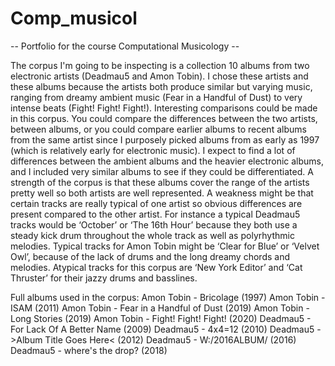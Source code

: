 # Comp_musicol
-- Portfolio for the course Computational Musicology --

The corpus I'm going to be inspecting is a collection 10 albums from two electronic artists (Deadmau5 and Amon Tobin). I chose these artists and these albums because the artists both produce similar but varying music, ranging from dreamy ambient music (Fear in a Handful of Dust) to very intense beats (Fight! Fight! Fight!). Interesting comparisons could be made in this corpus. You could compare the differences between the two artists, between albums, or you could compare earlier albums to recent albums from the same artist since I purposely picked albums from as early as 1997 (which is relatively early for electronic music). I expect to find a lot of differences between the ambient albums and the heavier electronic albums, and I included very similar albums to see if they could be differentiated. A strength of the corpus is that these albums cover the range of the artists pretty well so both artists are well represented. A weakness might be that certain tracks are really typical of one artist so obvious differences are present compared to the other artist. For instance a typical Deadmau5 tracks would be ‘October’ or ‘The 16th Hour’ because they both use a steady  kick drum throughout the whole track as well as polyrhythmic melodies. Typical tracks for Amon Tobin might be ‘Clear for Blue’ or ‘Velvet Owl’, because of the lack of drums and the long dreamy chords and melodies. Atypical tracks for this corpus are ‘New York Editor’ and ‘Cat Thruster’ for their jazzy drums and basslines.

Full albums used in the corpus:
Amon Tobin - Bricolage (1997)
Amon Tobin - ISAM (2011)
Amon Tobin - Fear in a Handful of Dust (2019)
Amon Tobin - Long Stories (2019)
Amon Tobin - Fight! Fight! Fight! (2020)
Deadmau5 - For Lack Of A Better Name (2009)
Deadmau5 - 4x4=12 (2010)
Deadmau5 - >Album Title Goes Here< (2012)
Deadmau5 - W:/2016ALBUM/ (2016)
Deadmau5 - where's the drop? (2018)
